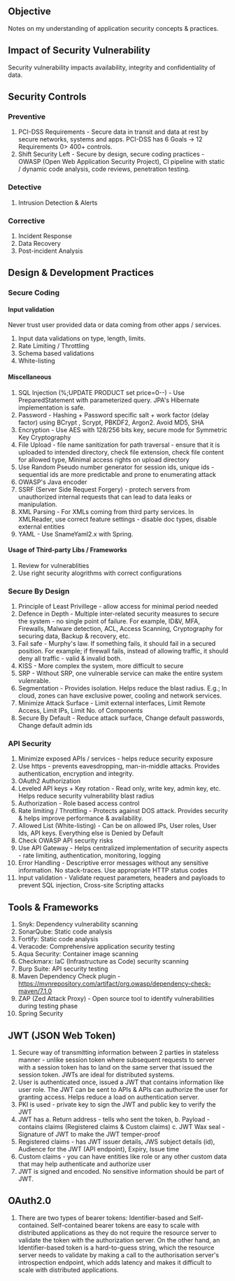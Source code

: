 ## Objective
Notes on my understanding of application security concepts & practices.

## Impact of Security Vulnerability
Security vulnerability impacts availability, integrity and confidentiality of data.

## Security Controls
### Preventive 
1. PCI-DSS Requirements - Secure data in transit and data at rest by secure networks, systems and apps. PCI-DSS has 6 Goals -> 12 Requirements 0> 400+ controls.
2. Shift Security Left - Secure by design, secure coding practices - OWASP (Open Web Application Security Project), CI pipeline with static / dynamic code analysis, code reviews, penetration testing.  
   
### Detective 
1. Intrusion Detection & Alerts
   
### Corrective
1. Incident Response
2. Data Recovery
3. Post-incident Analysis

## Design & Development Practices
### Secure Coding
#### Input validation
Never trust user provided data or data coming from other apps / services. 
1. Input data validations on type, length, limits.
2. Rate Limiting / Throttling
3. Schema based validations
4. White-listing

#### Miscellaneous
1. SQL Injection (%;UPDATE PRODUCT set price=0--) - Use PreparedStatement with parameterized query. JPA's Hibernate implementation is safe.
2. Password - Hashing + Password specific salt	+ work factor (delay factor) using BCrypt , Scrypt, PBKDF2, Argon2. Avoid MD5, SHA
3. Encryption - Use AES with 128/256 bits key, secure mode for Symmetric Key Cryptography
4. File Upload - file name sanitization for path traversal - ensure that it is uploaded to intended directory, check file extension, check file content for allowed type, Minimal access rights on upload directory
5. Use Random Pseudo number generator for session ids, unique ids - sequential ids are more predictable and prone to enumerating attack
6. OWASP's Java encoder
7. SSRF (Server Side Request Forgery) - protech servers from unauthorized internal requests that can lead to data leaks or manipulation.
8. XML Parsing - For XMLs coming from third party services. In XMLReader, use correct feature settings - disable doc types, disable external entities
9. YAML - Use SnameYaml2.x with Spring.

#### Usage of Third-party Libs / Frameworks
1. Review for vulnerablities
2. Use right security alogrithms with correct configurations

### Secure By Design
1. Principle of Least Privillege - allow access for minimal period needed
2. Defence in Depth - Multiple inter-related security measures to secure the system - no single point of failure. For example, ID&V, MFA, Firewalls, Malware detection, ACL, Access Scanning, Cryptography for securing data, Backup & recovery, etc.
3. Fail safe - Murphy's law. If something fails, it should fail in a secured position. For example; if firewall fails, instead of allowing traffic, it should deny all traffic - valid & invalid both.
4. KISS - More complex the system, more difficult to secure
5. SRP - Without SRP, one vulnerable service can make the entire system vulenrable.
6. Segmentation - Provides isolation. Helps reduce the blast radius. E.g.; In cloud, zones can have exclusive power, cooling and network services.
7. Minimize Attack Surface - Limit external interfaces, Limit Remote Access, Limit IPs, Limit No. of Components
8. Secure By Default - Reduce attack surface, Change default passwords, Change default admin ids

### API Security
1. Minimize exposed APIs / services - helps reduce security exposure
2. Use https - prevents eavesdropping, man-in-middle attacks. Provides authentication, encryption and integrity.
3. OAuth2 Authorization
4. Leveled API keys + Key rotation - Read only, write key, admin key, etc. Helps reduce security vulnerability blast radius
5. Authorization - Role based access control
6. Rate limiting / Throttling - Protects against DOS attack. Provides security & helps improve performance & availability.
7. Allowed List (White-listing) - Can be on allowed IPs, User roles, User Ids, API keys. Everything else is Denied by Default
8. Check OWASP API security risks
9. Use API Gateway - Helps centralized implementation of security aspects - rate limiting, authentication, monitoring, logging
10. Error Handling - Descriptive error messages without any sensitive information. No stack-traces. Use appropriate HTTP status codes
11. Input validation - Validate request parameters, headers and payloads to prevent SQL injection, Cross-site Scripting attacks

## Tools & Frameworks
1. Snyk: Dependency vulnerability scanning
2. SonarQube: Static code analysis
3. Fortify: Static code analysis
4. Veracode: Comprehensive application security testing
5. Aqua Security: Container image scanning
6. Checkmarx: IaC (Infrastructure as Code) security scanning
7. Burp Suite: API security testing 
8. Maven Dependency Check plugin - https://mvnrepository.com/artifact/org.owasp/dependency-check-maven/7.1.0
9. ZAP (Zed Attack Proxy) - Open source tool to identify vulnerabilities during testing phase
10. Spring Security

## JWT (JSON Web Token)
1. Secure way of transmitting information between 2 parties in stateless manner - unlike session token where subsequent requests to server with a session token has to land on the same server that issued the session token. JWTs are ideal for distributed systems.
2. User is authenticated once, issued a JWT that contains information like user role. The JWT can be sent to APIs & APIs can authorize the user for granting access. Helps reduce a load on authentication server.
3. PKI is used - private key to sign the JWT and public key to verify the JWT
4. JWT has a. Return address - tells who sent the token, b. Payload - contains claims (Registered claims & Custom claims) c. JWT Wax seal - Signature of JWT to make the JWT temper-proof
5. Registered claims - has JWT issuer details, JWS subject details (id), Audience for the JWT (API endpoint), Expiry, Issue time
6. Custom claims - you can have entities like role or any other custom data that may help authenticate and authorize user
7. JWT is signed and encoded. No sensitive information should be part of JWT.

## OAuth2.0 
1. There are two types of bearer tokens: Identifier-based and Self-contained. Self-contained bearer tokens are easy to scale with distributed applications as they do not require the resource server to validate the token with the authorization server. On the other hand, an Identifier-based token is a hard-to-guess string, which the resource server needs to validate by making a call to the authorisation server's introspection endpoint, which adds latency and makes it difficult to scale with distributed applications.
